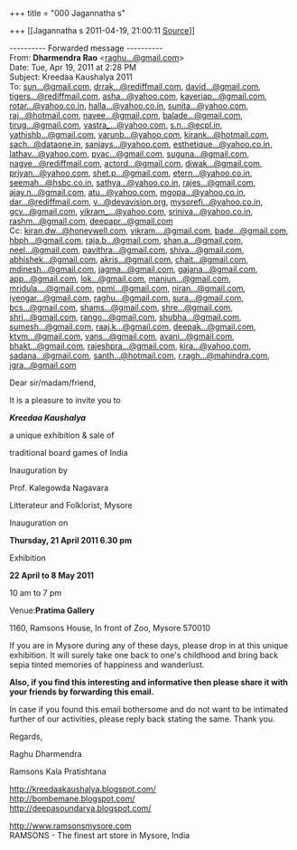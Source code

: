 +++
title = "000 Jagannatha s"

+++
[[Jagannatha s	2011-04-19, 21:00:11 [Source](https://groups.google.com/g/bvparishat/c/qeFE2WlUbCA)]]



  
  

---------- Forwarded message ----------  
From: **Dharmendra Rao** \<[raghu...@gmail.com]()\>  
Date: Tue, Apr 19, 2011 at 2:28 PM  
Subject: Kreedaa Kaushalya 2011  
To: [sun...@gmail.com](), [drrak...@rediffmail.com](), [david...@gmail.com](), [tigers...@rediffmail.com](), [asha...@yahoo.com](), [kaveriap...@gmail.com](), [rotar...@yahoo.co.in](), [halla...@yahoo.co.in](), [sunita...@yahoo.com](), [raj...@hotmail.com](), [navee...@gmail.com](), [balade...@gmail.com](), [tirug...@gmail.com](), [vastra\_...@yahoo.com](), [s.n...@ecpl.in](), [yathishb...@gmail.com](), [varunb...@yahoo.com](), [kirank...@hotmail.com](), [sach...@dataone.in](), [sanjays...@yahoo.com](), [esthetique...@yahoo.co.in](), [lathav...@yahoo.com](), [pvac...@gmail.com](), [suguna...@gmail.com](), [nagve...@rediffmail.com](), [actord...@gmail.com](), [diwak...@gmail.com](), [priyan...@yahoo.com](), [shet.p...@gmail.com](), [etern...@yahoo.co.in](), [seemah...@hsbc.co.in](), [sathya...@yahoo.co.in](), [rajes...@gmail.com](), [ajay.n...@gmail.com](), [atu...@yahoo.com](), [mgopa...@yahoo.co.in](), [dar...@rediffmail.com](), [v...@devavision.org](), [mysorefi...@yahoo.co.in](), [gcv...@gmail.com](), [vikram\_...@yahoo.com](), [sriniva...@yahoo.co.in](), [rashm...@gmail.com](), [deepapr...@gmail.com]()  
Cc: [kiran.dw...@honeywell.com](), [vikram....@gmail.com](), [bade...@gmail.com](), [hbph...@gmail.com](), [raja.b...@gmail.com](), [shan.a...@gmail.com](), [neel...@gmail.com](), [pavithra...@gmail.com](), [shiva...@gmail.com](), [abhishek...@gmail.com](), [akris...@gmail.com](), [chait...@gmail.com](), [mdinesh...@gmail.com](), [jagma...@gmail.com](), [gajana...@gmail.com](), [app...@gmail.com](), [lok...@gmail.com](), [manjun...@gmail.com](), [mridula....@gmail.com](), [npmi...@gmail.com](), [niran...@gmail.com](), [iyengar...@gmail.com](), [raghu...@gmail.com](), [sura...@gmail.com](), [bcs...@gmail.com](), [shams...@gmail.com](), [shre...@gmail.com](), [shri...@gmail.com](), [rango...@gmail.com](), [shubha...@gmail.com](), [sumesh...@gmail.com](), [raaj.k...@gmail.com](), [deepak...@gmail.com](), [ktvm...@gmail.com](), [vans...@gmail.com](), [avani...@gmail.com](), [bhakt...@gmail.com](), [rajeshpra...@gmail.com](), [kira...@yahoo.com](), [sadana...@gmail.com](), [santh...@hotmail.com](), [r.ragh...@mahindra.com](), [jgra...@gmail.com]()  
  
  

Dear sir/madam/friend,



It is a pleasure to invite you to



***Kreedaa Kaushalya***

a unique exhibition & sale of

traditional board games of India



Inauguration by

Prof. Kalegowda Nagavara

Litterateur and Folklorist, Mysore



Inauguration on

**Thursday, 21 April 2011 6.30 pm**



Exhibition

**22 April to 8 May 2011**

10 am to 7 pm



Venue:**Pratima Gallery**

1160, Ramsons House, In front of Zoo, Mysore 570010





If you are in Mysore during any of these days, please drop in at this unique exhibition. It will surely take one back to one's childhood and bring back sepia tinted memories of happiness and wanderlust.



**Also, if you find this interesting and informative then please share it with your friends by forwarding this email.**



In case if you found this email bothersome and do not want to be intimated further of our activities, please reply back stating the same. Thank you.



Regards,



Raghu Dharmendra

Ramsons Kala Pratishtana  
  
<http://kreedaakaushalya.blogspot.com/>  
<http://bombemane.blogspot.com/>  
<http://deepasoundarya.blogspot.com/>  
  
<http://www.ramsonsmysore.com>  
RAMSONS - The finest art store in Mysore, India

  

  


